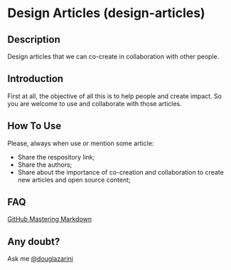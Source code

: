 # Design Articles (design-articles)

## Description
Design articles that we can co-create in collaboration with other people.

## Introduction
First at all, the objective of all this is to help people and create impact. So you are welcome to use and collaborate with those articles.

## How To Use
Please, always when use or mention some article:
- Share the respository link;
- Share the authors;
- Share about the importance of co-creation and collaboration to create new articles and open source content;

## FAQ
[GitHub Mastering Markdown](https://guides.github.com/features/mastering-markdown/)

## Any doubt?
Ask me [@douglazarini](https://github.com/douglazarini)
